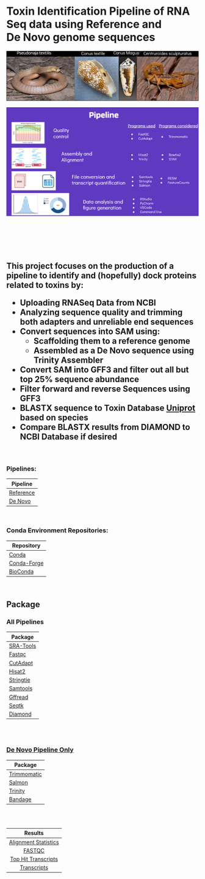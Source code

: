 <p>
  
<h1>Toxin Identification Pipeline of RNA Seq data using Reference and <br >
De Novo genome sequences </h1>



![Species](other/pngs/Species.png)

![Pipeline](https://github.com/RIT-Environmental-Genomics/Toxin-Identification-Pipeline/blob/main/other/pngs/Pipeline.png)
<br >
<br >
<br >
<br >
<br >
<br >
<h2>
This project focuses on the production of a pipeline to identify and (hopefully) dock proteins related to toxins by:

- Uploading RNASeq Data from NCBI
- Analyzing sequence quality and trimming both adapters and unreliable end sequences
- Convert sequences into SAM using:
  - Scaffolding them to a reference genome
  - Assembled as a De Novo sequence using Trinity Assembler
-  Convert SAM into GFF3 and filter out all but top 25% sequence abundance
-  Filter forward and reverse Sequences using GFF3
-  BLASTX sequence to Toxin Database [Uniprot](https://www.uniprot.org/) based on species 
-  Compare BLASTX results from DIAMOND to NCBI Database if desired
</h2>
<br >

### Pipelines:
|Pipeline|
| ------ |
|[Reference](https://github.com/RIT-Environmental-Genomics/Toxicology/blob/main/1.1_Reference_Pipeline/)|
|[De Novo](https://github.com/RIT-Environmental-Genomics/Toxicology/tree/main/1.2_De_Novo_Pipeline/)|

<br >

### Conda Environment Repositories: 
  
|Repository| 
|  ------ | 
|[Conda](https://anaconda.org/anaconda/conda)| 
|[Conda-Forge](https://conda-forge.org/)| 
|[BioConda](https://bioconda.github.io/)| 

<br >

## Package

### All Pipelines
|Package|
|  ------ |
|[SRA-Tools](https://github.com/ncbi/sra-tools)| 
|[Fastqc](https://bioconda.github.io/recipes/fastqc/README.html)|
|[CutAdapt](https://anaconda.org/bioconda/cutadapt)| 
|[Hisat2](https://anaconda.org/bioconda/hisat2)| 
|[Stringtie](https://anaconda.org/bioconda/stringtie)| 
|[Samtools](https://anaconda.org/bioconda/samtools)| 
|[Gffread](https://anaconda.org/bioconda/gffread)| 
|[Seqtk](https://anaconda.org/bioconda/seqtk)| 
|[Diamond](https://anaconda.org/bioconda/diamond)| 
<br >
<br >

### [De Novo Pipeline Only](https://github.com/RIT-Environmental-Genomics/Toxin-Identification-Pipeline/blob/main/1.2_De_Novo_Pipeline/README.md)
|Package|
|  ------ | 
|[Trimmomatic](https://github.com/usadellab/Trimmomatic)|
|[Salmon](https://combine-lab.github.io/salmon/getting_started/)| 
|[Trinity](https://combine-lab.github.io/salmon/getting_started/)| 
|[Bandage](https://rrwick.github.io/Bandage/)| 

<br >
<br >

|Results|
|:-:|
|[Alignment Statistics](https://github.com/RIT-Environmental-Genomics/Toxin-Identification-Pipeline/tree/main/Results/Alignment_Statistics)|
|[FASTQC](https://rit-environmental-genomics.github.io/Toxin-Identification-Pipeline/Results/FASTQC/index.html)|
|[Top Hit Transcripts](https://github.com/RIT-Environmental-Genomics/Toxin-Identification-Pipeline/tree/main/Results/Transcripts)|
|[Transcripts](https://github.com/RIT-Environmental-Genomics/Toxin-Identification-Pipeline/tree/main/Results/TPM)|


</p>

